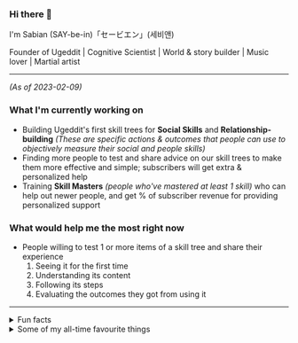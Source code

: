 ### Hi there 👋

I'm Sabian (SAY-be-in)「セービエン」(세비앤)

Founder of Ugeddit | Cognitive Scientist | World & story builder | Music lover | Martial artist

---

*(As of 2023-02-09)*

### What I'm currently working on
- Building Ugeddit's first skill trees for **Social Skills** and **Relationship-building** *(These are specific actions & outcomes that people can use to objectively measure their social and people skills)*
- Finding more people to test and share advice on our skill trees to make them more effective and simple; subscribers will get extra & personalized help
- Training **Skill Masters** *(people who've mastered at least 1 skill)* who can help out newer people, and get % of subscriber revenue for providing personalized support

### What would help me the most right now
- People willing to test 1 or more items of a skill tree and share their experience
  1. Seeing it for the first time
  1. Understanding its content
  1. Following its steps
  1. Evaluating the outcomes they got from using it

---

<details>

  <summary>Fun facts</summary>

### I...
- Seem to improve at most things even without actively practising them
- Completed 230+ anime series/movies, which includes 4,541+ individual episodes. This does not include dropped series or series I forgot to track
- Watched 45+ movies, and 97+ TV shows, which includes 4,852+ individual episodes. Again, this does not include dropped series or series I forgot to track
- Have listened to probably every piece ever composed by Thomas Bergersen (Two Steps from Hell), Audiomachine, Eternal Eclipse, Jeremy Soule, and David Chappell
- In Shotokan Karate many years ago, went from white belt straight to blue belt (skipping green) in a single exam, earning the fittingly-coloured envy of my green-belted peers
- Experimented with various martial arts from Pankration, to Karate, Krav Maga, Taekwondo (TKD), Brazilian Juujutsu (BJJ), Arnis (FMA, Kali, Eskrima), Historical European Martial Arts (HEMA; medieval weapons), and many others. Overall, my favourites are BJJ and HEMA, but I enjoy them all
- Completely changed as a person at least two entire times since 2019, in terms of self-awareness, mindset, communication skills, business experience, physique, and more

</details>

<details>

  <summary>Some of my all-time favourite things</summary>

### Anime movies (that are unrelated to anime series)
- Mononoke Hime (Princess Mononoke)
- Kimi no Na wa (Your Name)
- Sen to Chihiro no Kamikakushi (Spirited Away)

### Anime series/worlds (including related movies)
- Toaru/Raildex
  - Toaru Majutsu no Index (A Certain Magical Index)
  - Toaru Kagaku no Railgun (A Certain Scientific Railgun)
  - Toaru Kagaku no Accelerator (A Certain Scientific Accelerator)
- Terra e (Towards the Terra; To Earth)
- Made in Abyss

### Movie series/worlds
- The Matrix
- Harry Potter
- Lord of the Rings

### TV series
- The Mentalist
- The Blacklist
- Mr Robot

### My Theme: A Place in the Stars - David Chappell

### Music (Orchestral)
- The Streets of Whiterun - TES V Skyrim Soundtrack - Jeremy Soule
- Victory - Two Steps from Hell
- Hymn of the High Seas - Antti Martikainen

### Music (Electronic)
- Illuminate - Duumu
- Funk Transmission - Uppermost
- Till It's Over - Tristam

### Music (lyrical, English)
- Heroes Fall - Hidden Citizens
- Hands Held High - Minutes To Midnight - Linkin Park
- The Search - NF

### Music (lyrical, non-English)
- 床邊故事 - 周杰倫 (Bedtime Stories - Jay Chou)
- 낙하 - AKMU (Nakka - Akdong Musicians)
- Wolf Totem - The HU
- 上白石萌音「懐かしい未来」(Nostalgic Future - Mone Kamishiraishi)
- Om Tare Tu Tare Ture Soha - Ballad from Tibet

### Videogame stories/worlds
- Final Fantasy X
- Mass Effect
- The Elder Scrolls

### Bonus
- Final Fantasy X Ending ( https://youtu.be/bRWkniXDC_4 )
- Astartes animations ( https://youtu.be/DVXEYksoE6c )
- The Great Dictator Speech - Charlie Chaplin + Time - Hans Zimmer ( https://youtu.be/w8HdOHrc3OQ )

</details>

<!--
**SabianF/SabianF** is a ✨ _special_ ✨ repository because its `README.md` (this file) appears on your GitHub profile.

Here are some ideas to get you started:

- 🔭 I’m currently working on ...
- 🌱 I’m currently learning ...
- 👯 I’m looking to collaborate on ...
- 🤔 I’m looking for help with ...
- 💬 Ask me about ...
- 📫 How to reach me: ...
- 😄 Pronouns: ...
- ⚡ Fun fact: ...
-->
